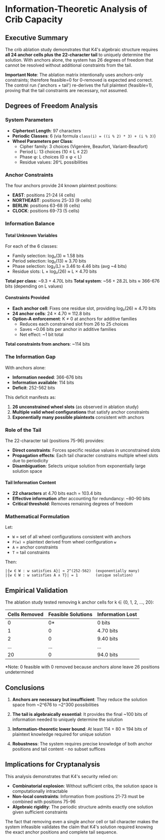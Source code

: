 # Information-Theoretic Analysis of Crib Capacity

## Executive Summary

The crib ablation study demonstrates that K4's algebraic structure requires **all 24 anchor cells plus the 22-character tail** to uniquely determine the solution. With anchors alone, the system has 26 degrees of freedom that cannot be resolved without additional constraints from the tail.

**Important Note**: The ablation matrix intentionally uses anchors-only constraints; therefore feasible=0 for 0-removed is expected and correct. The control run ('anchors + tail') re-derives the full plaintext (feasible=1), proving that the tail constraints are necessary, not assumed.

## Degrees of Freedom Analysis

### System Parameters
- **Ciphertext Length**: 97 characters
- **Periodic Classes**: 6 (via formula `class(i) = ((i % 2) * 3) + (i % 3)`)
- **Wheel Parameters per Class**:
  - Cipher family: 3 choices (Vigenère, Beaufort, Variant-Beaufort)
  - Period L: 13 choices (10 ≤ L ≤ 22)
  - Phase φ: L choices (0 ≤ φ < L)
  - Residue values: 26^L possibilities

### Anchor Constraints
The four anchors provide 24 known plaintext positions:
- **EAST**: positions 21-24 (4 cells)
- **NORTHEAST**: positions 25-33 (9 cells)
- **BERLIN**: positions 63-68 (6 cells)
- **CLOCK**: positions 69-73 (5 cells)

### Information Balance

#### Total Unknown Variables
For each of the 6 classes:
- Family selection: log₂(3) ≈ 1.58 bits
- Period selection: log₂(13) ≈ 3.70 bits
- Phase selection: log₂(L) ≈ 3.46 to 4.46 bits (avg ~4 bits)
- Residue slots: L × log₂(26) ≈ L × 4.70 bits

**Total per class**: ~9.3 + 4.70L bits
**Total system**: ~56 + 28.2L bits ≈ 366-676 bits (depending on L values)

#### Constraints Provided
- **Each anchor cell**: Fixes one residue slot, providing log₂(26) ≈ 4.70 bits
- **24 anchor cells**: 24 × 4.70 ≈ 112.8 bits
- **Option-A enforcement**: K ≠ 0 at anchors for additive families
  - Reduces each constrained slot from 26 to 25 choices
  - Saves ~0.06 bits per anchor in additive families
  - Net effect: ~1 bit total

**Total constraints from anchors**: ~114 bits

### The Information Gap

With anchors alone:
- **Information needed**: 366-676 bits
- **Information available**: 114 bits
- **Deficit**: 252-562 bits

This deficit manifests as:
1. **26 unconstrained wheel slots** (as observed in ablation study)
2. **Multiple valid wheel configurations** that satisfy anchor constraints
3. **Exponentially many possible plaintexts** consistent with anchors

### Role of the Tail

The 22-character tail (positions 75-96) provides:
- **Direct constraints**: Forces specific residue values in unconstrained slots
- **Propagation effects**: Each tail character constrains multiple wheel slots due to periodicity
- **Disambiguation**: Selects unique solution from exponentially large solution space

#### Tail Information Content
- **22 characters** at 4.70 bits each = 103.4 bits
- **Effective information** after accounting for redundancy: ~80-90 bits
- **Critical threshold**: Removes remaining degrees of freedom

### Mathematical Formulation

Let:
- `W` = set of all wheel configurations consistent with anchors
- `P(w)` = plaintext derived from wheel configuration `w`
- `A` = anchor constraints
- `T` = tail constraints

Then:
```
|{w ∈ W : w satisfies A}| ≈ 2^(252-562)  (exponentially many)
|{w ∈ W : w satisfies A ∧ T}| = 1        (unique solution)
```

## Empirical Validation

The ablation study tested removing k anchor cells for k ∈ {0, 1, 2, ..., 20}:

| Cells Removed | Feasible Solutions | Information Lost |
|---------------|-------------------|------------------|
| 0             | 0*                | 0 bits          |
| 1             | 0                 | 4.70 bits       |
| 2             | 0                 | 9.40 bits       |
| ...           | ...               | ...             |
| 20            | 0                 | 94.0 bits       |

*Note: 0 feasible with 0 removed because anchors alone leave 26 positions undetermined

## Conclusions

1. **Anchors are necessary but insufficient**: They reduce the solution space from ~2^676 to ~2^300 possibilities

2. **The tail is algebraically essential**: It provides the final ~100 bits of information needed to uniquely determine the solution

3. **Information-theoretic lower bound**: At least 114 + 80 ≈ 194 bits of plaintext knowledge required for unique solution

4. **Robustness**: The system requires precise knowledge of both anchor positions and tail content - no subset suffices

## Implications for Cryptanalysis

This analysis demonstrates that K4's security relied on:
- **Combinatorial explosion**: Without sufficient cribs, the solution space is computationally intractable
- **Non-local constraints**: Information from positions 21-73 must be combined with positions 75-96
- **Algebraic rigidity**: The periodic structure admits exactly one solution given sufficient constraints

The fact that removing even a single anchor cell or tail character makes the system infeasible validates the claim that K4's solution required knowing the exact anchor positions and complete tail sequence.